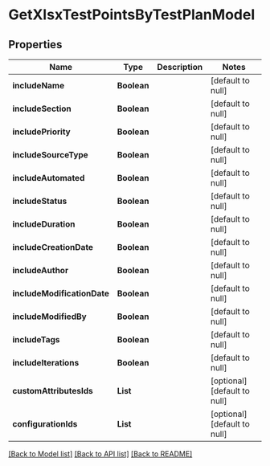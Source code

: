 # GetXlsxTestPointsByTestPlanModel
## Properties

| Name | Type | Description | Notes |
|------------ | ------------- | ------------- | -------------|
| **includeName** | **Boolean** |  | [default to null] |
| **includeSection** | **Boolean** |  | [default to null] |
| **includePriority** | **Boolean** |  | [default to null] |
| **includeSourceType** | **Boolean** |  | [default to null] |
| **includeAutomated** | **Boolean** |  | [default to null] |
| **includeStatus** | **Boolean** |  | [default to null] |
| **includeDuration** | **Boolean** |  | [default to null] |
| **includeCreationDate** | **Boolean** |  | [default to null] |
| **includeAuthor** | **Boolean** |  | [default to null] |
| **includeModificationDate** | **Boolean** |  | [default to null] |
| **includeModifiedBy** | **Boolean** |  | [default to null] |
| **includeTags** | **Boolean** |  | [default to null] |
| **includeIterations** | **Boolean** |  | [default to null] |
| **customAttributesIds** | **List** |  | [optional] [default to null] |
| **configurationIds** | **List** |  | [optional] [default to null] |

[[Back to Model list]](../README.md#documentation-for-models) [[Back to API list]](../README.md#documentation-for-api-endpoints) [[Back to README]](../README.md)


